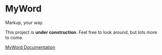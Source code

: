 # MyWord
Markup, your way.

This project is **under construction**. Feel free to look around, but lots more to come.


[MyWord Documentation](http://ridgeworks.github.io/MyWord)
